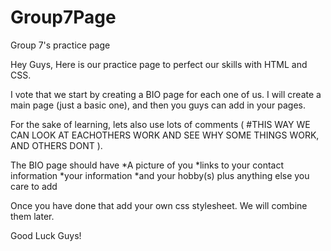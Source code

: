 Group7Page
==========

Group 7's practice page



Hey Guys, Here is our practice page to perfect our skills with HTML and CSS.


I vote that we start by creating a BIO page for each one of us. I will create a main page (just a basic one), and then you guys can add in your pages. 

For the sake of learning, lets also use lots of comments ( #THIS WAY WE CAN LOOK AT EACHOTHERS WORK AND SEE WHY SOME THINGS WORK, AND OTHERS DONT ).


The BIO page should have
  *A picture of you
  *links to your contact information
  *your information
  *and your hobby(s)
  plus anything else you care to add
  
Once you have done that add your own css stylesheet. We will combine them later.

Good Luck Guys!
